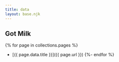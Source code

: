 ```yaml
---
title: data
layout: base.njk
---
```

## Got Milk

{% for page in collections.pages %}
- [{{ page.data.title }}]({{ page.url }})
{%- endfor %}
